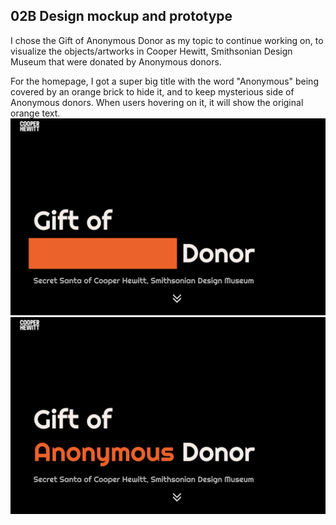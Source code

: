 ## 02B Design mockup and prototype

I chose the Gift of Anonymous Donor as my topic to continue working on, to visualize the objects/artworks in Cooper Hewitt, Smithsonian Design Museum that were donated by Anonymous donors. 

For the homepage, I got a super big title with the word "Anonymous" being covered by an orange brick to hide it, and to keep mysterious side of Anonymous donors. When users hovering on it, it will show the original orange text.
![sketch1](https://github.com/kanodesu/majorstudio-fall21/blob/main/02%20Qualitative/02B%20Design%20mockup%20and%20prototype/001.png "sketch1")
![sketch1](https://github.com/kanodesu/majorstudio-fall21/blob/main/02%20Qualitative/02B%20Design%20mockup%20and%20prototype/002.png "sketch1")
